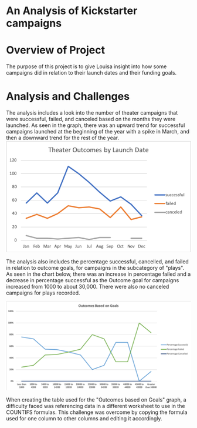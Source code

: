 # An Analysis of Kickstarter campaigns

# Overview of Project 
The purpose of this project is to give Louisa insight into how some campaigns did in relation to their launch dates and their funding goals. 

# Analysis and Challenges 
The analysis includes a look into the number of theater campaigns that were successful, failed, and canceled based on the months they were launched. As seen in the graph, there was an upward trend for successful campaigns launched at the beginning of the year with a spike in March, and then a downward trend for the rest of the year.
![Resources/Theater_Outcomes_vs_Launch](Resources/Theater_Outcomes_vs_Launch.png)

The analysis also includes the percentage successful, cancelled, and failed in relation to outcome goals, for campaigns in the subcategory of "plays". As seen in the chart below, there was an increase in percentage failed and a decrease in percentage successful as the Outcome goal for campaigns increased from 1000 to about 30,000. There were also no canceled campaigns for plays recorded. 

![Resources/Outcomes_vs_Goals.png](Resources/Outcomes_vs_Goals.png)


When creating the table used for the "Outcomes based on Goals" graph, a difficulty faced was referencing data in a different worksheet to use in the COUNTIFS formulas. This challenge was overcome by copying the formula used for one column to other columns and editing it accordingly. 




